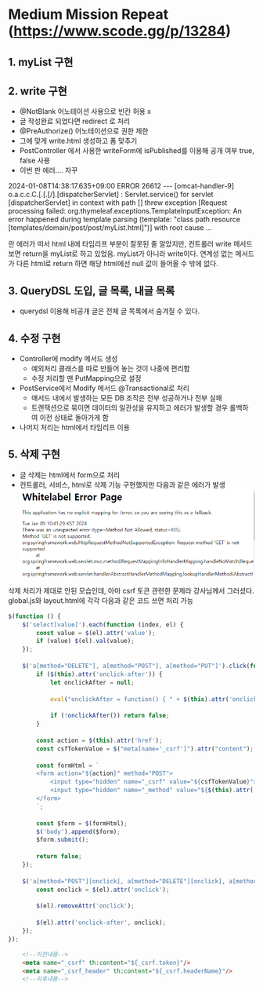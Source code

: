 # Medium Mission Repeat (https://www.scode.gg/p/13284)

## 1. myList 구현

## 2. write 구현
- @NotBlank 어노테이션 사용으로 빈칸 허용 x
- 글 작성완료 되었다면 redirect 로 처리
- @PreAuthorize() 어노테이션으로 권한 제한
- 그에 맞게 write.html 생성하고 폼 맞추기
- PostController 에서 사용한 writeForm에 isPublished를 이용해 공개 여부 true, false 사용
- 이번 판 에러.... 자꾸 

2024-01-08T14:38:17.635+09:00 ERROR 26612 --- [omcat-handler-9] o.a.c.c.C.[.[.[/].[dispatcherServlet]    : Servlet.service() for servlet [dispatcherServlet] in context with path [] threw exception [Request processing failed: org.thymeleaf.exceptions.TemplateInputException: An error happened during template parsing (template: "class path resource [templates/domain/post/post/myList.html]")] with root cause ...

란 에러가 떠서 html 내에 타임리프 부분이 잘못된 줄 알았지만, 컨트롤러 write 메서드 보면
return을 myList로 하고 있었음. myList가 아니라 write이다. 연계성 없는 메서드가 다른 html로 return 하면 해당 html에선 null 값이 들어올 수 밖에 없다.

## 3. QueryDSL 도입, 글 목록, 내글 목록

- querydsl 이용해 비공개 글은 전체 글 목록에서 숨겨질 수 있다.

## 4. 수정 구현

- Controller에 modify 메서드 생성
  - 예외처리 클래스를 따로 만들어 놓는 것이 나중에 편리함
  - 수정 처리할 땐 PutMapping으로 설정
- PostService에서 Modify 메서드 @Transactional로 처리
  - 매서드 내에서 발생하는 모든 DB 조작은 전부 성공하거나 전부 실패
  - 트랜잭션으로 묶이면 데이터의 일관성을 유지하고 에러가 발생할 경우 롤백하여 이전 상태로 돌아가게 함
- 나머지 처리는 html에서 타임리프 이용

## 5. 삭제 구현

- 글 삭제는 html에서 form으로 처리
- 컨트롤러, 서비스, html로 삭제 기능 구현했지만 다음과 같은 에러가 발생
![img.png](img.png)

삭제 처리가 제대로 안된 모습인데, 아마 csrf 토큰 관련한 문제라 강사님께서 그러셨다. global.js와 layout.html에 각각 다음과 같은 코드 쓰면 처리 가능

```javascript global.js
$(function () {
    $('select[value]').each(function (index, el) {
        const value = $(el).attr('value');
        if (value) $(el).val(value);
    });

    $('a[method="DELETE"], a[method="POST"], a[method="PUT"]').click(function (e) {
        if ($(this).attr('onclick-after')) {
            let onclickAfter = null;

            eval("onclickAfter = function() { " + $(this).attr('onclick-after') + "}");

            if (!onclickAfter()) return false;
        }

        const action = $(this).attr('href');
        const csfTokenValue = $("meta[name='_csrf']").attr("content");

        const formHtml = `
        <form action="${action}" method="POST">
            <input type="hidden" name="_csrf" value="${csfTokenValue}">
            <input type="hidden" name="_method" value="${$(this).attr('method')}">
        </form>
        `;

        const $form = $(formHtml);
        $('body').append($form);
        $form.submit();

        return false;
    });

    $('a[method="POST"][onclick], a[method="DELETE"][onclick], a[method="PUT"][onclick]').each(function (index, el) {
        const onclick = $(el).attr('onclick');

        $(el).removeAttr('onclick');

        $(el).attr('onclick-after', onclick);
    });
});
```

```html layout.html
    <!--이전내용-->
    <meta name="_csrf" th:content="${_csrf.token}"/>
    <meta name="_csrf_header" th:content="${_csrf.headerName}"/>
    <!--이후내용-->
```